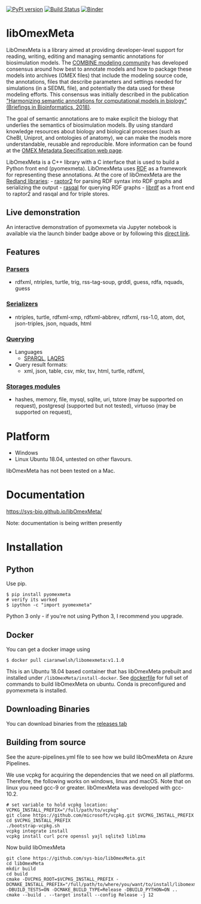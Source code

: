 [![PyPI version](https://badge.fury.io/py/pyomexmeta.svg)](https://badge.fury.io/py/pyomexmeta)
[![Build Status](https://dev.azure.com/libOmexMeta/libOmexMeta/_apis/build/status/sys-bio.libOmexMeta?branchName=master)](https://dev.azure.com/libOmexMeta/libOmexMeta/_build/latest?definitionId=1&branchName=master)
[![Binder](https://mybinder.org/badge_logo.svg)](https://mybinder.org/v2/gh/sys-bio/pyomexmeta-binder-notebook/HEAD)

# libOmexMeta
LibOmexMeta is a library aimed at providing developer-level support for reading, writing, editing and managing semantic annotations for biosimulation models.  The [COMBINE modeling community](http://co.mbine.org/)  has developed consensus around how best to annotate models and how to package these models into archives (OMEX files) that include the modeling source code, the annotations, files that describe parameters and settings needed for simulations (in a SEDML file), and potentially the data used for these modeling efforts. This consensus was initially described in the  publication ["Harmonizing semantic annotations for computational models in biology" (Briefings in Bioinformatics, 2018)](https://academic.oup.com/bib/article/20/2/540/5164345).

The goal of semantic annotations are to make explicit the biology that underlies the semantics of biosimulation models. By using standard knowledge resources about biology and biological processes (such as CheBI, Uniprot, and ontologies of anatomy), we can make the models more understandable, reusable and reproducible. More information can be found at the [OMEX Metadata Specification web page](http://co.mbine.org/standards/omex-metadata). 

LibOmexMeta is a C++ library with a C interface that is used to build a Python front end (pyomexmeta). LibOmexMeta uses [RDF](https://www.w3.org/RDF/) as a framework for representing these annotations. At the core of libOmexMeta are the [Redland libraries](http://librdf.org/):
    - [raptor2](http://librdf.org/raptor/) for parsing RDF syntax into RDF graphs and serializing the output
    - [rasqal](http://librdf.org/rasqal/) for querying RDF graphs
    - [librdf](http://librdf.org/) as a front end to raptor2 and rasqal and for triple stores. 

## Live demonstration

An interactive demonstration of pyomexmeta via Jupyter notebook is available via the launch binder badge above or by following this [direct link](https://mybinder.org/v2/gh/sys-bio/pyomexmeta-binder-notebook/HEAD).

## Features
### [Parsers](http://librdf.org/raptor/api-1.4/raptor-parsers.html)
  - rdfxml, ntriples, turtle, trig, rss-tag-soup, grddl, guess, rdfa, nquads, guess
### [Serializers](http://librdf.org/raptor/api-1.4/raptor-serializers.html)
  - ntriples, turtle, rdfxml-xmp, rdfxml-abbrev, rdfxml, rss-1.0, atom, dot, json-triples, json, nquads, html
  
### [Querying](http://librdf.org/rasqal/docs/api/)
  - Languages
    - [SPARQL](https://www.w3.org/TR/sparql11-query/), [LAQRS](https://www.dajobe.org/2007/04/laqrs/) 
  - Query result formats: 
    - xml, json, table, csv, mkr, tsv, html, turtle, rdfxml,

### [Storages modules](http://librdf.org/docs/api/redland-storage-modules.html)
  - hashes, memory, file, mysql, sqlite, uri, tstore (may be supported on request), postgresql (supported but not tested), virtuoso (may be supported on request), 


# Platform
  - Windows
  - Linux Ubuntu 18.04, untested on other flavours. 
  
libOmexMeta has not been tested on a Mac.  

# Documentation

https://sys-bio.github.io/libOmexMeta/

Note: documentation is being written presently 

# Installation
## Python

Use pip. 

    $ pip install pyomexmeta
    # verify its worked
    $ ipython -c "import pyomexmeta"
    
Python 3 only - if you're not using Python 3, I recommend you upgrade. 

## Docker
You can get a docker image using 

    $ docker pull ciaranwelsh/libomexmeta:v1.1.0
    
This is an Ubuntu 18.04 based container that has libOmexMeta prebuilt and installed under `/libOmexMeta/install-docker`. See [dockerfile](https://github.com/sys-bio/libOmexMeta/blob/master/Dockerfile) for full set of commands to build libOmexMeta on ubuntu. 
Conda is preconfigured and pyomexmeta is installed. 

## Downloading Binaries
You can download binaries from the [releases tab](https://github.com/sys-bio/libOmexMeta/release)

## Building from source
See the azure-pipelines.yml file to see how we build libOmexMeta on Azure Pipelines. 

We use vcpkg for acquiring the dependencies that we need on all platforms. Therefore, the following works on windows, linux and macOS. Note that on linux you need gcc-9 or greater. libOmexMeta was developed with gcc-10.2.

```
# set variable to hold vcpkg location: 
VCPKG_INSTALL_PREFIX="/full/path/to/vcpkg"
git clone https://github.com/microsoft/vcpkg.git $VCPKG_INSTALL_PREFIX
cd $VCPKG_INSTALL_PREFIX
./bootstrap-vcpkg.sh
vcpkg integrate install
vcpkg install curl pcre openssl yajl sqlite3 liblzma
```             

Now build libOmexMeta
```
git clone https://github.com/sys-bio/libOmexMeta.git
cd libOmexMeta
mkdir build
cd build
cmake -DVCPKG_ROOT=$VCPKG_INSTALL_PREFIX -DCMAKE_INSTALL_PREFIX="/full/path/to/where/you/want/to/install/libomexmeta" -DBUILD_TESTS=ON -DCMAKE_BUILD_TYPE=Release -DBUILD_PYTHON=ON ..
cmake --build . --target install --config Release -j 12
```
